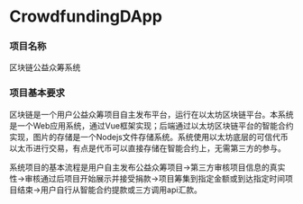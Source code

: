 # CrowdfundingDApp

### 项目名称

区块链公益众筹系统

### 项目基本要求

区块链是一个用户公益众筹项目自主发布平台，运行在以太坊区块链平台。本系统是一个Web应用系统，通过Vue框架实现；后端通过以太坊区块链平台的智能合约实现，图片的存储是一个Nodejs文件存储系统。系统使用以太坊底层的可信代币以太币进行交易，有点是代币可以直接存储在智能合约上，无需第三方的参与。

系统项目的基本流程是用户自主发布公益众筹项目->第三方审核项目信息的真实性->审核通过后项目开始展示并接受捐款->项目筹集到指定金额或到达指定时间项目结束->用户自行从智能合约提款或三方调用api汇款。